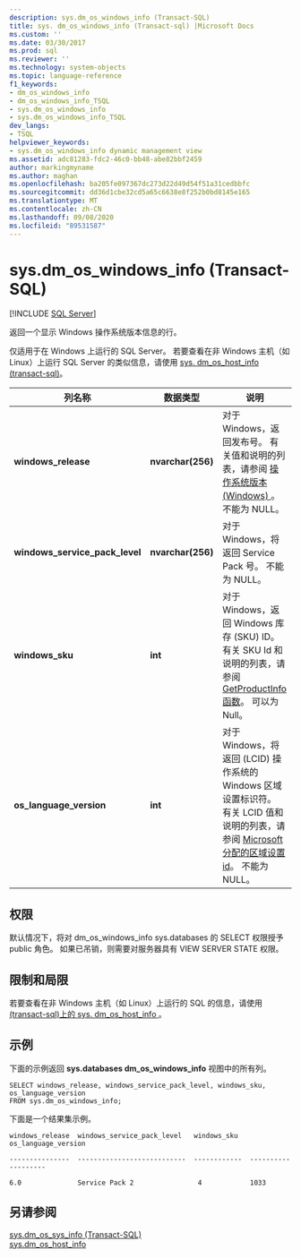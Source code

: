 ```yaml
---
description: sys.dm_os_windows_info (Transact-SQL)
title: sys. dm_os_windows_info (Transact-sql) |Microsoft Docs
ms.custom: ''
ms.date: 03/30/2017
ms.prod: sql
ms.reviewer: ''
ms.technology: system-objects
ms.topic: language-reference
f1_keywords:
- dm_os_windows_info
- dm_os_windows_info_TSQL
- sys.dm_os_windows_info
- sys.dm_os_windows_info_TSQL
dev_langs:
- TSQL
helpviewer_keywords:
- sys.dm_os_windows_info dynamic management view
ms.assetid: adc81283-fdc2-46c0-bb48-abe82bbf2459
author: markingmyname
ms.author: maghan
ms.openlocfilehash: ba205fe097367dc273d22d49d54f51a31cedbbfc
ms.sourcegitcommit: dd36d1cbe32cd5a65c6638e8f252b0bd8145e165
ms.translationtype: MT
ms.contentlocale: zh-CN
ms.lasthandoff: 09/08/2020
ms.locfileid: "89531587"
---
```

# <a name="sysdm_os_windows_info-transact-sql"></a>sys.dm_os_windows_info (Transact-SQL)
[!INCLUDE [SQL Server](../../includes/applies-to-version/sqlserver.md)]

  返回一个显示 Windows 操作系统版本信息的行。  
  
  仅适用于在 Windows 上运行的 SQL Server。 若要查看在非 Windows 主机（如 Linux）上运行 SQL Server 的类似信息，请使用 [sys. dm_os_host_info &#40;transact-sql&#41;](~/relational-databases/system-dynamic-management-views/sys-dm-os-host-info-transact-sql.md)。 
  
|列名称|数据类型|说明|  
|-----------------|---------------|-----------------|  
|**windows_release**|**nvarchar(256)**|对于 Windows，返回发布号。 有关值和说明的列表，请参阅 [操作系统版本 (Windows) ](/windows/desktop/SysInfo/operating-system-version)。 不能为 NULL。|  
|**windows_service_pack_level**|**nvarchar(256)**| 对于 Windows，将返回 Service Pack 号。 不能为 NULL。 |  
|**windows_sku**|**int**|对于 Windows，返回 Windows 库存 (SKU) ID。 有关 SKU Id 和说明的列表，请参阅 [GetProductInfo 函数](https://msdn.microsoft.com/library/ms724358.aspx)。 可以为 Null。 |  
|**os_language_version**|**int**| 对于 Windows，将返回 (LCID) 操作系统的 Windows 区域设置标识符。 有关 LCID 值和说明的列表，请参阅 [Microsoft 分配的区域设置 id](https://go.microsoft.com/fwlink/?LinkId=208080)。 不能为 NULL。|  
  
  
## <a name="permissions"></a>权限  
默认情况下，将对 dm_os_windows_info sys.databases 的 SELECT 权限授予 public 角色。 如果已吊销，则需要对服务器具有 VIEW SERVER STATE 权限。  

## <a name="limitations-and-restrictions"></a>限制和局限
若要查看在非 Windows 主机（如 Linux）上运行的 SQL 的信息，请使用 [&#40;transact-sql&#41;上的 sys. dm_os_host_info ](../../relational-databases/system-dynamic-management-views/sys-dm-os-host-info-transact-sql.md)。 
  
## <a name="examples"></a>示例  
 下面的示例返回 **sys.databases dm_os_windows_info** 视图中的所有列。  
  
```  
SELECT windows_release, windows_service_pack_level, windows_sku, os_language_version  
FROM sys.dm_os_windows_info;  
```  
  
 下面是一个结果集示例。  
  
 `windows_release  windows_service_pack_level   windows_sku   os_language_version`  
  
 `---------------  ---------------------------  ------------  -------------------`  
  
 `6.0              Service Pack 2                4            1033`  
  
## <a name="see-also"></a>另请参阅  
 [sys.dm_os_sys_info (Transact-SQL)](../../relational-databases/system-dynamic-management-views/sys-dm-os-sys-info-transact-sql.md)   
 [sys.dm_os_host_info](../../relational-databases/system-dynamic-management-views/sys-dm-os-host-info-transact-sql.md)  
  
  

